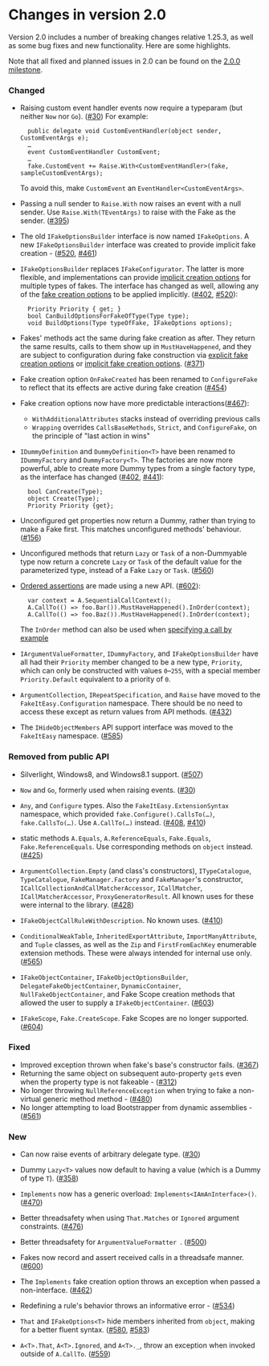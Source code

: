 # Changes in version 2.0

Version 2.0 includes a number of breaking changes relative 1.25.3, as
well as some bug fixes and new functionality. Here are some highlights.

Note that all fixed and planned issues in 2.0 can be found on the
[2.0.0 milestone](https://github.com/FakeItEasy/FakeItEasy/issues?q=milestone%3A2.0.0).

### Changed
* Raising custom event handler events now require a typeparam (but
  neither `Now` nor
  `Go`). ([#30](https://github.com/FakeItEasy/FakeItEasy/issues/30))
  For example:

        public delegate void CustomEventHandler(object sender, CustomEventArgs e);
        …
        event CustomEventHandler CustomEvent;
        …
        fake.CustomEvent += Raise.With<CustomEventHandler>(fake, sampleCustomEventArgs);

    To avoid this, make `CustomEvent` an `EventHandler<CustomEventArgs>`.

* Passing a null sender to `Raise.With` now raises an event with a
  null sender. Use `Raise.With(TEventArgs)` to raise with the Fake as
  the sender. ([#395](https://github.com/FakeItEasy/FakeItEasy/issues/395))

* The old `IFakeOptionsBuilder` interface is now named
  `IFakeOptions`. A new `IFakeOptionsBuilder` interface was created to
  provide implicit fake creation -
  ([#520](https://github.com/FakeItEasy/FakeItEasy/issues/520),
  [#461](https://github.com/FakeItEasy/FakeItEasy/issues/461))

* `IFakeOptionsBuilder` replaces `IFakeConfigurator`. The latter is
  more flexible, and implementations can provide
  [implicit creation options](implicit-creation-options.md) for
  multiple types of fakes. The interface has changed as well, allowing
  any of the
  [fake creation options](creating-fakes.md#explicit-creation-options)
  to be applied
  implicitly. ([#402](https://github.com/FakeItEasy/FakeItEasy/issues/402),
  [#520](https://github.com/FakeItEasy/FakeItEasy/issues/520)):

        Priority Priority { get; }
        bool CanBuildOptionsForFakeOfType(Type type);
        void BuildOptions(Type typeOfFake, IFakeOptions options);

* Fakes' methods act the same during fake creation as after. They
  return the same results, calls to them show up in
  `MustHaveHappened`, and they are subject to configuration during
  fake construction via
  [explicit fake creation options](creating-fakes.md#explicit-creation-options)
  or
  [implicit fake creation options](implicit-creation-options.md). ([#371](https://github.com/FakeItEasy/FakeItEasy/issues/371))

* Fake creation option `OnFakeCreated` has been renamed to
  `ConfigureFake` to reflect that its effects are active during fake
  creation
  ([#454](https://github.com/FakeItEasy/FakeItEasy/issues/454))

* Fake creation options now have more predictable interactions([#467](https://github.com/FakeItEasy/FakeItEasy/issues/467)):
    * `WithAdditionalAttributes` stacks instead of overriding previous calls
    * `Wrapping` overrides `CallsBaseMethods`, `Strict`, and `ConfigureFake`, on the principle of "last action in wins"

* `IDummyDefinition` and `DummyDefinition<T>` have been renamed to
  `IDummyFactory` and `DummyFactory<T>`. The factories are now more
  powerful, able to create more Dummy types from a single factory
  type, as the interface has changed
  ([#402](https://github.com/FakeItEasy/FakeItEasy/issues/402),
  [#441](https://github.com/FakeItEasy/FakeItEasy/issues/441)):

        bool CanCreate(Type);
        object Create(Type);
        Priority Priority {get}; 

* Unconfigured get properties now return a Dummy, rather than trying
  to make a Fake first. This matches unconfigured methods'
  behaviour. ([#156](https://github.com/FakeItEasy/FakeItEasy/issues/156))

* Unconfigured methods that return `Lazy` or `Task` of a non-Dummyable
  type now return a concrete `Lazy` or `Task` of the default value for
  the parameterized type, instead of a Fake `Lazy` or
  `Task`. ([#560](https://github.com/FakeItEasy/FakeItEasy/issues/560))

* [Ordered assertions](ordered-assertions.md) are made using a new API. ([#602](https://github.com/FakeItEasy/FakeItEasy/issues/602)):  

        var context = A.SequentialCallContext(); 
        A.CallTo(() => foo.Bar()).MustHaveHappened().InOrder(context); 
        A.CallTo(() => foo.Baz()).MustHaveHappened().InOrder(context); 

    The `InOrder` method can also be used when [specifying a call by example](specifying-a-call-to-configure.md#specifying-a-call-by-example)

* `IArgumentValueFormatter`, `IDummyFactory`, and
  `IFakeOptionsBuilder` have all had their `Priority` member changed
  to be a new type, `Priority`, which can only be constructed with
  values `0`&ndash;`255`, with a special member `Priority.Default`
  equivalent to a priority of `0`.

* `ArgumentCollection`, `IRepeatSpecification`, and `Raise` have moved
  to the `FakeItEasy.Configuration` namespace. There should be no need
  to access these except as return values from API
  methods. ([#432](https://github.com/FakeItEasy/FakeItEasy/issues/432))

* The `IHideObjectMembers` API support interface was moved to the `FakeItEasy`
  namespace. ([#585](https://github.com/FakeItEasy/FakeItEasy/issues/585))


### Removed from public API
* Silverlight, Windows8, and Windows8.1
  support. ([#507](https://github.com/FakeItEasy/FakeItEasy/issues/507))

* `Now` and `Go`, formerly used when raising
  events. ([#30](https://github.com/FakeItEasy/FakeItEasy/issues/30))

* `Any`, and `Configure` types. Also the `FakeItEasy.ExtensionSyntax`
  namespace, which provided `fake.Configure().CallsTo(…)`,
  `fake.CallsTo(…)`. Use `A.CallTo(…)`
  instead. ([#408](https://github.com/FakeItEasy/FakeItEasy/issues/408),
  [#410](https://github.com/FakeItEasy/FakeItEasy/issues/410))

* static methods `A.Equals`, `A.ReferenceEquals`, `Fake.Equals`,
  `Fake.ReferenceEquals`. Use corresponding methods on `object`
  instead. ([#425](https://github.com/FakeItEasy/FakeItEasy/issues/425))

* `ArgumentCollection.Empty` (and class's constructors),
  `ITypeCatalogue`, `TypeCatalogue`, `FakeManager.Factory` and
  `FakeManager`'s constructor,
  `ICallCollectionAndCallMatcherAccessor`, `ICallMatcher`,
  `ICallMatcherAccessor`, `ProxyGeneratorResult`. All known uses for
  these were internal to the
  library. ([#428](https://github.com/FakeItEasy/FakeItEasy/issues/428))

* `IFakeObjectCallRuleWithDescription`. No known
  uses. ([#410](https://github.com/FakeItEasy/FakeItEasy/issues/410))

* `ConditionalWeakTable`, `InheritedExportAttribute`,
  `ImportManyAttribute`, and `Tuple` classes, as well as the
`Zip` and `FirstFromEachKey` enumerable extension methods. These were
  always intended for internal use
  only. ([#565](https://github.com/FakeItEasy/FakeItEasy/issues/565))

* `IFakeObjectContainer`, `IFakeObjectOptionsBuilder`,
  `DelegateFakeObjectContainer`, `DynamicContainer`,
  `NullFakeObjectContainer`, and Fake Scope creation methods that
  allowed the user to supply a
  `IFakeObjectContainer`. ([#603](https://github.com/FakeItEasy/FakeItEasy/issues/603))

* `IFakeScope`, `Fake.CreateScope`. Fake Scopes are no longer
  supported. ([#604](https://github.com/FakeItEasy/FakeItEasy/issues/604))

### Fixed
* Improved exception thrown when fake's base's constructor fails. ([#367](https://github.com/FakeItEasy/FakeItEasy/issues/367))
* Returning the same object on subsequent auto-property `get`s even when the property type is not fakeable - ([#312](https://github.com/FakeItEasy/FakeItEasy/issues/312))
* No longer throwing `NullReferenceException` when trying to fake a non-virtual generic method method - ([#480](https://github.com/FakeItEasy/FakeItEasy/issues/480))
* No longer attempting to load Bootstrapper from dynamic assemblies - ([#561](https://github.com/FakeItEasy/FakeItEasy/issues/561))

### New
* Can now raise events of arbitrary delegate
  type. ([#30](https://github.com/FakeItEasy/FakeItEasy/issues/30))

* Dummy `Lazy<T>` values now default to having a value (which is a
  Dummy of type
  `T`). ([#358](https://github.com/FakeItEasy/FakeItEasy/issues/358))

* `Implements` now has a generic overload:
  `Implements<IAmAnInterface>()`. ([#470](https://github.com/FakeItEasy/FakeItEasy/issues/470))

* Better threadsafety when using `That.Matches` or `Ignored` argument
  constraints. ([#476](https://github.com/FakeItEasy/FakeItEasy/issues/476))

* Better threadsafety for `ArgumentValueFormatter
  `. ([#500](https://github.com/FakeItEasy/FakeItEasy/issues/500))

* Fakes now record and assert received calls in a threadsafe
  manner. ([#600](https://github.com/FakeItEasy/FakeItEasy/issues/600))

* The `Implements` fake creation option throws an exception when
  passed a
  non-interface. ([#462](https://github.com/FakeItEasy/FakeItEasy/issues/462))

* Redefining a rule's behavior throws an informative error -
  ([#534](https://github.com/FakeItEasy/FakeItEasy/issues/534))

* `That` and `IFakeOptions<T>` hide members inherited from `object`,
  making for a better fluent
  syntax. ([#580](https://github.com/FakeItEasy/FakeItEasy/issues/580),
  [#583](https://github.com/FakeItEasy/FakeItEasy/issues/583))

* `A<T>.That`, `A<T>.Ignored`, and `A<T>._`, throw an exception when
  invoked outside of
  `A.CallTo`. ([#559](https://github.com/FakeItEasy/FakeItEasy/issues/559))
